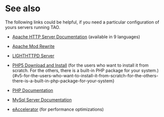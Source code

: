 <!--
parent:
    title: Administrator_Guide
author:
    - 'Jérôme Bogaerts'
created_at: '2011-02-15 17:02:02'
updated_at: '2013-03-13 12:46:18'
tags:
    - 'Administrator Guide'
-->

See also
========

The following links could be helpful, if you need a particular configuration of yours servers running TAO.

-   [Apache HTTP Server Documentation](http://httpd.apache.org/docs/2.2/en/) (available in 9 languages)
-   [Apache Mod Rewrite](http://httpd.apache.org/docs/current/mod/mod_rewrite.html)
-   [LIGHTHTTPD Server](http://www.lighttpd.net/)
-   [PHP5 Download and Install](http://www.php.net/downloads.php#v5) (for the users who want to install it from scratch. For the others, there is a built-in PHP package for your system.){#v5-for-the-users-who-want-to-install-it-from-scratch-for-the-others-there-is-a-built-in-php-package-for-your-system}

-   [PHP Documentation](http://www.php.net/manual/en/index.php)
-   [MySql Server Documentation](http://dev.mysql.com/doc/)
-   [eAccelerator](http://eaccelerator.net/) (for performance optimizations)

